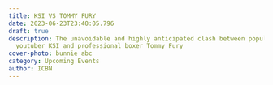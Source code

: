 ```yaml
---
title: KSI VS TOMMY FURY
date: 2023-06-23T23:40:05.796
draft: true
description: The unavoidable and highly anticipated clash between popular
  youtuber KSI and professional boxer Tommy Fury
cover-photo: bunnie abc
category: Upcoming Events
author: ICBN
---
```




